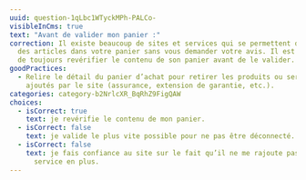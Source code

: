 ```yaml
---
uuid: question-1qLbc1WTyckMPh-PALCo-
visibleInCms: true
text: "Avant de valider mon panier :"
correction: Il existe beaucoup de sites et services qui se permettent d’ajouter
  des articles dans votre panier sans vous demander votre avis. Il est important
  de toujours revérifier le contenu de son panier avant de le valider.
goodPractices:
  - Relire le détail du panier d’achat pour retirer les produits ou services
    ajoutés par le site (assurance, extension de garantie, etc.).
categories: category-b2NrlcXR_BqRhZ9FigQAW
choices:
  - isCorrect: true
    text: je revérifie le contenu de mon panier.
  - isCorrect: false
    text: je valide le plus vite possible pour ne pas être déconnecté.
  - isCorrect: false
    text: je fais confiance au site sur le fait qu’il ne me rajoute pas d’article ou
      service en plus.
---
```

